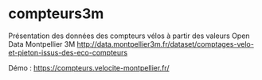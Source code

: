 # compteurs3m

Présentation des données des compteurs vélos à partir des valeurs Open Data Montpellier 3M
http://data.montpellier3m.fr/dataset/comptages-velo-et-pieton-issus-des-eco-compteurs

Démo : https://compteurs.velocite-montpellier.fr/

